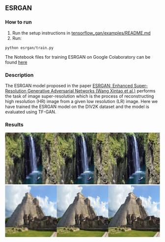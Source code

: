## ESRGAN

### How to run
1. Run the setup instructions in [tensorflow_gan/examples/README.md](https://github.com/tensorflow/gan/blob/master/tensorflow_gan/examples/README.md#steps-to-run-an-example)
2. Run:
```
python esrgan/train.py
```

The Notebook files for training ESRGAN on Google Colaboratory can be found [here](colab_notebooks)

### Description
The ESRGAN model proposed in the paper [ESRGAN: Enhanced Super-Resolution Generative Adversarial Networks (Wang Xintao et al.)](https://arxiv.org/abs/1809.00219) performs the task of image super-resolution which is the process of reconstructing high resolution (HR) image from a given low resolution (LR) image. Here we have trained the ESRGAN model on the DIV2K dataset and the model is evaluated using TF-GAN.  

### Results
<img src="images/result1.png" title="Example 1" width="540" />
<img src="images/result2.png" title="Example 2" width="540" />